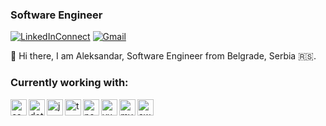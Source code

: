 ### Software Engineer


[![LinkedInConnect](https://img.shields.io/badge/%20-Connect-black?color=14171A&labelColor=212121&logo=linkedin&logoColor=ffcc80)][linkedin]
[![Gmail](https://img.shields.io/badge/%20-Send%20Mail-black?color=14171A&labelColor=ef5350&logo=gmail&logoColor=ffffff)](mailto:aleksandarmilicevic18@gmail.com?subject=Hello&body=Hello,)

👋 Hi there, I am Aleksandar, Software Engineer from Belgrade, Serbia 🇷🇸.

### Currently working with:


<p align="left">
  <a href="https://docs.microsoft.com/en-us/dotnet/csharp/" title="csharp" target="_blank"> 
    <img align="left" src="https://devicon.dev/devicon.git/icons/csharp/csharp-plain.svg" alt="csharp" width="26px" height="26px" /> 
  </a>
  <a href="https://docs.microsoft.com/en-us/dotnet/" title="dotnet" target="_blank"> 
    <img align="left" src="https://devicon.dev/devicon.git/icons/dot-net/dot-net-plain.svg" alt="dotnet" width="26px" height="26px" /> 
  </a>
  <a href="https://developer.mozilla.org/en-US/docs/Web/JavaScript" title="javascript" target="_blank"> 
    <img align="left" src="https://devicons.github.io/devicon/devicon.git/icons/javascript/javascript-original.svg" alt="javascript" width="26px" height="26px" /> 
  </a>
  <a href="https://www.typescriptlang.org/" title="typescript" target="_blank"> 
    <img align="left" src="https://devicons.github.io/devicon/devicon.git/icons/typescript/typescript-original.svg" alt="typescript" width="26px" height="26px" /> 
  </a>
  <a href="https://nodejs.org/en/" title="nodejs" target="_blank"> 
    <img align="left" src="https://devicon.dev/devicon.git/icons/nodejs/nodejs-plain.svg" alt="nodejs" width="26px" height="26px" /> 
  </a>
  <a href="https://v3.vuejs.org/" title="vuejs" target="_blank"> 
    <img align="left" src="https://devicons.github.io/devicon/devicon.git/icons/vuejs/vuejs-original-wordmark.svg" alt="vuejs" width="26px" height="26px" /> 
  </a>
  <a href="https://www.mysql.com/" title="mysql" target="_blank"> 
    <img align="left" src="https://devicon.dev/devicon.git/icons/mysql/mysql-plain.svg" alt="mysql" width="26px" height="26px" /> 
  </a>
  <a href="https://aws.amazon.com/" title="aws" target="_blank"> 
    <img align="left" src="https://devicon.dev/devicon.git/icons/amazonwebservices/amazonwebservices-original-wordmark.svg" alt="aws" width="26px" height="26px" /> 
  </a>
</p>

[linkedin]: https://www.linkedin.com/in/milicevica/
